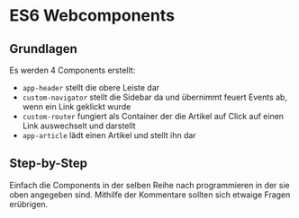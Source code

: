 # ES6 Webcomponents

## Grundlagen

Es werden 4 Components erstellt:
* `app-header` stellt die obere Leiste dar
* `custom-navigator` stellt die Sidebar da und übernimmt feuert Events ab, wenn ein Link geklickt wurde
* `custom-router` fungiert als Container der die Artikel auf Click auf einen Link auswechselt und darstellt
* `app-article` lädt einen Artikel und stellt ihn dar

## Step-by-Step
Einfach die Components in der selben Reihe nach programmieren in der sie oben angegeben sind. Mithilfe der Kommentare sollten sich etwaige Fragen erübrigen.
